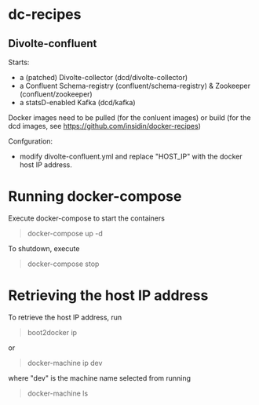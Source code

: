 # dc-recipes

## Divolte-confluent

Starts: 

- a (patched) Divolte-collector (dcd/divolte-collector)
- a Confluent Schema-registry (confluent/schema-registry) & Zookeeper (confluent/zookeeper)
- a statsD-enabled Kafka (dcd/kafka)

Docker images need to be pulled (for the conluent images) or build (for the dcd images, see https://github.com/insidin/docker-recipes)

Confguration:

- modify divolte-confluent.yml and replace "HOST_IP" with the docker host IP address.

# Running docker-compose

Execute docker-compose to start the containers
>docker-compose up -d

To shutdown, execute
>docker-compose stop


# Retrieving the host IP address

To retrieve the host IP address, run 

> boot2docker ip

or
> docker-machine ip dev

where "dev" is the machine name selected from running
> docker-machine ls



